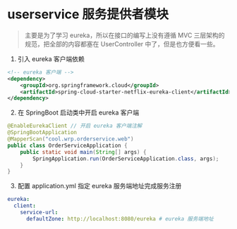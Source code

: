 # userservice 服务提供者模块

> 主要是为了学习 eureka，所以在接口的编写上没有遵循 MVC 三层架构的规范，把全部的内容都塞在 UserController 中了，但是也方便看一些。

1. 引入 eureka 客户端依赖
```xml
<!-- eureka 客户端 -->
<dependency>
    <groupId>org.springframework.cloud</groupId>
    <artifactId>spring-cloud-starter-netflix-eureka-client</artifactId>
</dependency>
```

2. 在 SpringBoot 启动类中开启 eureka 客户端
```java
@EnableEurekaClient // 开启 eureka 客户端注解
@SpringBootApplication
@MapperScan("cool.wrp.orderservice.web")
public class OrderServiceApplication {
    public static void main(String[] args) {
        SpringApplication.run(OrderServiceApplication.class, args);
    }
}
```

3. 配置 application.yml 指定 eureka 服务端地址完成服务注册
```yml
eureka:
  client:
    service-url:
      defaultZone: http://localhost:8080/eureka # eureka 服务端地址
```
